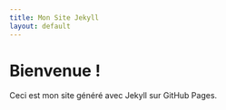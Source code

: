 ```yaml
---
title: Mon Site Jekyll
layout: default
---
```


# Bienvenue !
Ceci est mon site généré avec Jekyll sur GitHub Pages.

